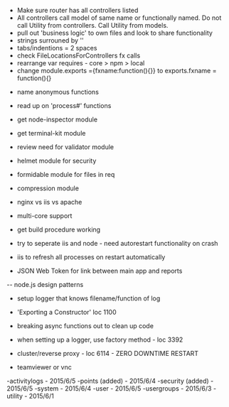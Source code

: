 - Make sure router has all controllers listed
- All controllers call model of same name or functionally named. Do not call Utility from controllers. Call Utility from models.
- pull out 'business logic' to own files and look to share functionality
- strings surrouned by ''
- tabs/indentions = 2 spaces
- check FileLocationsForControllers fx calls
- rearrange var requires - core > npm > local
- change module.exports ={fxname:function(){}} to exports.fxname = function(){}
* name anonymous functions
- read up on 'process#' functions

- get node-inspector module
- get terminal-kit module
- review need for validator module
- helmet module for security
- formidable module for files in req
- compression module

- nginx vs iis vs apache
- multi-core support
- get build procedure working
- try to seperate iis and node - need autorestart functionality on crash
- iis to refresh all processes on restart automatically
- JSON Web Token for link between main app and reports

-- node.js design patterns
- setup logger that knows filename/function of log
- 'Exporting a Constructor' loc 1100
- breaking async functions out to clean up code
- when setting up a logger, use factory method - loc 3392
- cluster/reverse proxy - loc 6114 - ZERO DOWNTIME RESTART

- teamviewer or vnc



-activitylogs - 2015/6/5
-points (added) - 2015/6/4
-security (added) - 2015/6/5
-system - 2015/6/4
-user - 2015/6/5
-usergroups - 2015/6/3
-utility - 2015/6/1
